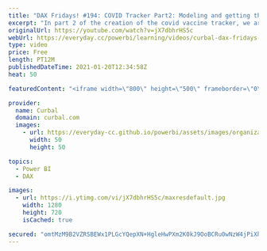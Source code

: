 ```yaml
---
title: "DAX Fridays! #194: COVID Tracker Part2: Modeling and getting the last value of an accumulated list"
excerpt: "In part 2 of the creation of the covid vaccine tracker, we are going to model the data we imported in part 1 (see link below) and create the most difficult calculation: The sum of the values from the last date that is not blank.  Chapters: 00:00 Intro 00:55 Show the data 02:00 Model the data 03:30 Explain"
originalUrl: https://youtube.com/watch?v=jX7dbhrHS5c
webUrl: https://everyday.cc/powerbi/learning/videos/curbal-dax-fridays-194-covid-tracker-part2-modeling-and-getting-the-last-value-of-an-accumulated-list/
type: video
price: Free
length: PT12M
publishedDateTime: 2021-01-20T12:34:58Z
heat: 50

featuredContent: "<iframe width=\"800\" height=\"500\" frameborder=\"0\" src=\"https://www.youtube.com/embed/jX7dbhrHS5c\" allow=\"accelerometer; autoplay; encrypted-media; gyroscope; picture-in-picture\" allowfullscreen></iframe>"

provider:
  name: Curbal
  domain: curbal.com
  images:
    - url: https://everyday-cc.github.io/powerbi/assets/images/organizations/curbal.com-50x50.jpg
      width: 50
      height: 50

topics:
  - Power BI
  - DAX

images:
  - url: https://i.ytimg.com/vi/jX7dbhrHS5c/maxresdefault.jpg
    width: 1280
    height: 720
    isCached: true

secured: "omtMzM9B2VZRSBEWx1PLGcYQepXN+HgleHwPXm2K0kJ9OoBCRu0wNzW4jPiXhTwg1D+pE/1hHCX8Q20TxzbKPyr5Ww7wigg6lStH/yAqpQMhHnmGHh7h/sWlMctsi5SaFH/306l/49rBUVHTnFsslsgsrrlLPVF0W/Sv7n1/31l1CVKQoyNzKr/pXBDOJ+paAgbZwC//n4PFNToXPL01CGhHaN9u50osEAPENMSuO+ta1IkNygc5/LALxwZ2eXDfAZdOhutp6VT0sNEhfIG84SAJ1Wfjrnw192SRz/psFiYf5YKXOVv7WLIu2sHLxh8VKxhxmP9OHF90nE+C8ZJpICswWHfkeTse/QH9J8Bcvi8cCO46LDCDXrRFD9zoRJ9JIM6dKsxFPLpbVgyboZn5P5qaKSDYx8g8cIE1oboa/ZY=;K/8fn0sVvsehmvNi5guV6A=="
---
```


